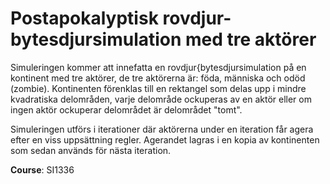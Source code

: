 # Postapokalyptisk rovdjur-bytesdjursimulation med tre aktörer
Simuleringen kommer att innefatta en rovdjur{bytesdjursimulation på en kontinent med tre aktörer,
de tre aktörerna är: föda, människa och odöd (zombie). Kontinenten förenklas till en rektangel som
delas upp i mindre kvadratiska delområden, varje delområde ockuperas av en aktör eller om ingen
aktör ockuperar delområdet är delområdet "tomt". 

Simuleringen utförs i iterationer där aktörerna under en iteration får agera efter en viss uppsättning
regler. Agerandet lagras i en kopia av kontinenten som sedan används för nästa iteration.

**Course**: SI1336

